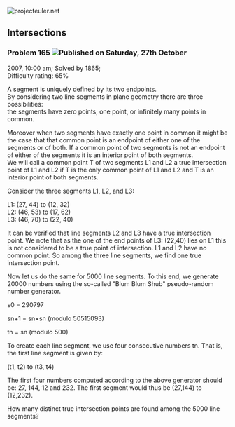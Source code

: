 ![projecteuler.net](images/print_page_logo.png)

## Intersections

### Problem 165 ![](images/icon_info.png)Published on Saturday, 27th October
2007, 10:00 am; Solved by 1865;  
Difficulty rating: 65%

A segment is uniquely defined by its two endpoints.  
By considering two line segments in plane geometry there are three
possibilities:  
the segments have zero points, one point, or infinitely many points in common.

Moreover when two segments have exactly one point in common it might be the
case that that common point is an endpoint of either one of the segments or of
both. If a common point of two segments is not an endpoint of either of the
segments it is an interior point of both segments.  
We will call a common point T of two segments L1 and L2 a true intersection
point of L1 and L2 if T is the only common point of L1 and L2 and T is an
interior point of both segments.

Consider the three segments L1, L2, and L3:

L1: (27, 44) to (12, 32)  
L2: (46, 53) to (17, 62)  
L3: (46, 70) to (22, 40)

It can be verified that line segments L2 and L3 have a true intersection
point. We note that as the one of the end points of L3: (22,40) lies on L1
this is not considered to be a true point of intersection. L1 and L2 have no
common point. So among the three line segments, we find one true intersection
point.

Now let us do the same for 5000 line segments. To this end, we generate 20000
numbers using the so-called "Blum Blum Shub" pseudo-random number generator.

s0 = 290797  
  
sn+1 = sn×sn (modulo 50515093)  
  
tn = sn (modulo 500)

To create each line segment, we use four consecutive numbers tn. That is, the
first line segment is given by:

(t1, t2) to (t3, t4)

The first four numbers computed according to the above generator should be:
27, 144, 12 and 232. The first segment would thus be (27,144) to (12,232).

How many distinct true intersection points are found among the 5000 line
segments?

  
  

